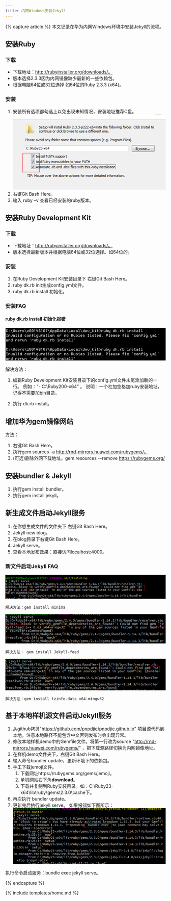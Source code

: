 ```yaml
---
title: 内网Windows安装Jekyll
---
```


{% capture article %}
本文记录在华为内网Windows环境中安装Jekyll的流程。

## 安装Ruby

### 下载

- 下载地址：http://rubyinstaller.org/downloads/。
- 版本选择2.3.3因为内网镜像缺少最新的一些依赖包。
- 根据电脑64位或32位选择 如64位的Ruby 2.3.3 (x64)。

### 安装

1. 安装所有选项都勾选上以免出现未知情况，安装地址推荐C盘。
    ![Links](/images/docs/guides/jekyll/image001.png)
2. 右键Git Bash Here。
3. 输入 ruby –v 查看已经安装的ruby版本。

## 安装Ruby Development Kit
### 下载
- 下载地址：http://rubyinstaller.org/downloads/。
- 版本选择最新版本并根据电脑64位或32位选择。如64位的。

### 安装
1. 在Ruby Development Kit安装目录下 右键Git Bash Here。
2. ruby dk.rb init生成config.yml文件。
3. ruby dk.rb install 初始化。

### 安装FAQ
#### ruby dk.rb install 初始化报错
![Links](/images/docs/guides/jekyll/image003.png)

解决方法：
1. 编辑Ruby Development Kit安装目录下的config.yml文件末尾添加新的一行。
    例如：“- C:\Ruby200-x64” 。
    说明：一个杠加空格加ruby安装地址，记得不需要加bin目录。

2. 执行 dk.rb install。

## 增加华为gem镜像网站
方法：
1. 右键Git Bash Here。
2. 执行gem sources -a http://rnd-mirrors.huawei.com/rubygems/。
3. (可选)删除外网下载地址。gem resources --remove https://rubygems.org/

## 安装bundler & Jekyll
1. 执行gem install bundler。
2. 执行gem install jekyll。

## 新生成文件启动Jekyll服务
1. 在你想生成文件的文件夹下 右键Git Bash Here。
2. Jekyll new blog。
3. 在blog目录下右键Git Bash Here。
4. Jekyll serve。
5. 查看本地发布效果：直接访问localhost:4000。

### 新文件启动Jekyll FAQ
![Links](/images/docs/guides/jekyll/image005.png)

    解决方法：gem install minima
    
    
![Links](/images/docs/guides/jekyll/image007.png)

    解决方法： gem install Jekyll-feed
    
    
![Links](/images/docs/guides/jekyll/image009.png)

    解决方法：gem install tzinfo-data x64-mingw32
    
    

## 基于本地样机源文件启动Jekyll服务
1. 从github拷贝"https://github.com/pnpdjie/pnpdjie.github.io" 项目源代码到本地，注意本地路径不能包含中文否则发布时会出现异常。
2. 修改本地样机demo中的Gemfile文件。将第一行改为source "http://rnd-mirrors.huawei.com/rubygems/" ，把下载源路径切换为内网镜像地址。
3. 在样机demo文件夹下，右键Git Bash Here。
4. 输入命令bundler update，更新环境下的依赖包。
5. 手工下载jemoji文件。
    1. 下载网址https://rubygems.org/gems/jemoji。
    2. 单机网站右下角**download**。
    3. 下载并复制到Ruby安装目录。如：C:\Ruby23-x64\lib\ruby\gems\2.3.0\cache下。
6. 再次执行 bundler update。
7. 更新完后执行jekyll serve。
如果报错如下图所示：
   ![Links](/images/docs/guides/jekyll/image015.png)
   
执行命令启动服务：bundle exec jekyll serve。

{% endcapture %}

{% include templates/home.md %} 
  





